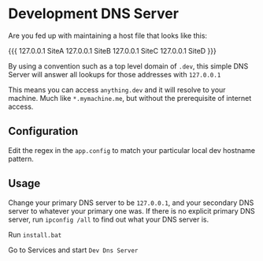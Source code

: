 # Development DNS Server

Are you fed up with maintaining a host file that looks like this:

{{{
127.0.0.1 SiteA
127.0.0.1 SiteB
127.0.0.1 SiteC
127.0.0.1 SiteD
}}}

By using a convention such as a top level domain of `.dev`, this simple DNS Server will answer all lookups for those addresses with `127.0.0.1`

This means you can access `anything.dev` and it will resolve to your machine. Much like `*.mymachine.me`, but without the prerequisite of internet access.

## Configuration

Edit the regex in the `app.config` to match your particular local dev hostname pattern.

## Usage

Change your primary DNS server to be `127.0.0.1`, and your secondary DNS server to whatever your primary one was.
If there is no explicit primary DNS server, run `ipconfig /all` to find out what your DNS server is.

Run `install.bat`

Go to Services and start `Dev Dns Server`